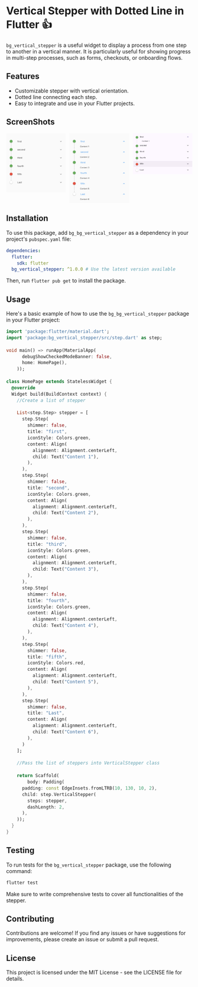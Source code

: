 # Vertical Stepper with Dotted Line in Flutter :+1:

`bg_vertical_stepper` is a useful widget to display a process from one step to another in a vertical manner. It is particularly useful for showing progress in multi-step processes, such as forms, checkouts, or onboarding flows.

## Features

- Customizable stepper with vertical orientation.
- Dotted line connecting each step.
- Easy to integrate and use in your Flutter projects.

## ScreenShots

<div style="display: grid; grid-template-columns: repeat(auto-fit, minmax(150px, 1fr)); gap: 10px;">
  <div style="width: 100%; height: auto;">
    <img src="https://github.com/Developer-ritesh/bg_vertical_stepper/raw/main/images/1.png" alt="Image 1" style="width: 100%; height: auto; display: block;">
  </div>
  <div style="width: 100%; height: auto;">
    <img src="https://github.com/Developer-ritesh/bg_vertical_stepper/raw/main/images/2.png" alt="Image 2" style="width: 100%; height: auto; display: block;">
  </div>
  <div style="width: 100%; height: auto;">
    <img src="https://github.com/Developer-ritesh/bg_vertical_stepper/raw/main/images/3.png" alt="Image 3" style="width: 100%; height: auto; display: block;">
  </div>
</div>


## Installation

To use this package, add `bg_bg_vertical_stepper` as a dependency in your project's `pubspec.yaml` file:

```yaml
dependencies:
  flutter:
    sdk: flutter
  bg_vertical_stepper: ^1.0.0 # Use the latest version available
  ```

Then, run `flutter pub get` to install the package.


## Usage
Here's a basic example of how to use the `bg_bg_vertical_stepper` package in your Flutter project:

```dart
import 'package:flutter/material.dart';
import 'package:bg_vertical_stepper/src/step.dart' as step;

void main() => runApp(MaterialApp(
      debugShowCheckedModeBanner: false,
      home: HomePage(),
    ));

class HomePage extends StatelessWidget {
  @override
  Widget build(BuildContext context) {
    //Create a list of stepper

    List<step.Step> stepper = [
      step.Step(
        shimmer: false,
        title: "first",
        iconStyle: Colors.green,
        content: Align(
          alignment: Alignment.centerLeft,
          child: Text("Content 1"),
        ),
      ),
      step.Step(
        shimmer: false,
        title: "second",
        iconStyle: Colors.green,
        content: Align(
          alignment: Alignment.centerLeft,
          child: Text("Content 2"),
        ),
      ),
      step.Step(
        shimmer: false,
        title: "third",
        iconStyle: Colors.green,
        content: Align(
          alignment: Alignment.centerLeft,
          child: Text("Content 3"),
        ),
      ),
      step.Step(
        shimmer: false,
        title: "fourth",
        iconStyle: Colors.green,
        content: Align(
          alignment: Alignment.centerLeft,
          child: Text("Content 4"),
        ),
      ),
      step.Step(
        shimmer: false,
        title: "fifth",
        iconStyle: Colors.red,
        content: Align(
          alignment: Alignment.centerLeft,
          child: Text("Content 5"),
        ),
      ),
      step.Step(
        shimmer: false,
        title: "Last",
        content: Align(
          alignment: Alignment.centerLeft,
          child: Text("Content 6"),
        ),
      )
    ];

    //Pass the list of steppers into VerticalStepper class

    return Scaffold(
        body: Padding(
      padding: const EdgeInsets.fromLTRB(10, 130, 10, 2),
      child: step.VerticalStepper(
        steps: stepper,
        dashLength: 2,
      ),
    ));
  }
}

```

## Testing
To run tests for the `bg_vertical_stepper` package, use the following command:

```dart
flutter test
```

Make sure to write comprehensive tests to cover all functionalities of the stepper.

## Contributing
Contributions are welcome! If you find any issues or have suggestions for improvements, please create an issue or submit a pull request.

## License
This project is licensed under the MIT License - see the LICENSE file for details.

